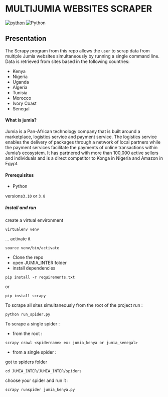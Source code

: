 # MULTIJUMIA WEBSITES SCRAPER

[![python](https://img.shields.io/badge/Python-3776AB?style=for-the-badge&logo=python&logoColor=white)](https://img.shields.io/badge/Python-3776AB?style=for-the-badge&logo=python&logoColor=white)
![Python](https://img.shields.io/badge/python-3.10-blue.svg)

## Presentation <br>

The Scrapy program from this repo allows the `user` to scrap data from multiple Jumia websites simultaneously by running a single command line.<br>
Data is retrieved from sites based in the following countries:
- Kenya 
- Nigeria
- Uganda
- Algeria
- Tunisia
- Morocco
- Ivory Coast
- Senegal

#### What is jumia?

Jumia is a Pan-African technology company that is built around a marketplace, logistics service and payment service. The logistics service enables the delivery of packages through a network of local partners while the payment services facilitate the payments of online transactions within Jumia’s ecosystem. It has partnered with more than 100,000 active sellers and individuals and is a direct competitor to Konga in Nigeria and Amazon in Egypt.


#### Prerequisites

- Python

versions`3.10` or `3.8`

##### Install and run

create a virtual environment

```shell
virtualenv venv
```

... activate it

```shell
source venv/bin/activate
```

- Clone the repo
- open JUMIA_INTER folder
- install dependencies 

```shell
pip install -r requirements.txt 
```
or 

```shell
pip install scrapy
```

To scrape all sites simultaneously from the root of the project run :

```shell
python run_spider.py
```

To scrape a single spider :

- from the root :

```shell
scrapy crawl <spidername> ex: jumia_kenya or jumia_senegal>
```

- from a single spider :

got to spiders folder

```shell
cd JUMIA_INTER/JUMIA_INTER/spiders
```
choose your spider and run it :

```shell
scrapy runspider jumia_kenya.py 
``` 











